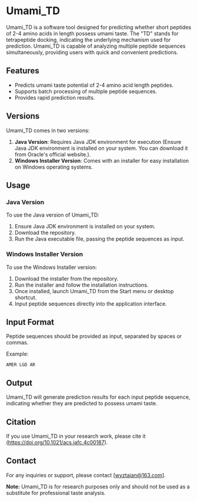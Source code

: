 # Umami_TD 

Umami_TD is a software tool designed for predicting whether short peptides of 2-4 amino acids in length possess umami taste. The "TD" stands for tetrapeptide docking, indicating the underlying mechanism used for prediction. Umami_TD is capable of analyzing multiple peptide sequences simultaneously, providing users with quick and convenient predictions.

## Features

- Predicts umami taste potential of 2-4 amino acid length peptides.
- Supports batch processing of multiple peptide sequences.
- Provides rapid prediction results.

## Versions

Umami_TD comes in two versions:

1. **Java Version**: Requires Java JDK environment for execution (Ensure Java JDK environment is installed on your system. You can download it from Oracle's official website.).
2. **Windows Installer Version**: Comes with an installer for easy installation on Windows operating systems.

## Usage

### Java Version

To use the Java version of Umami_TD:

1. Ensure Java JDK environment is installed on your system.
2. Download the repository.
3. Run the Java executable file, passing the peptide sequences as input.

### Windows Installer Version

To use the Windows Installer version:

1. Download the installer from the repository.
2. Run the installer and follow the installation instructions.
3. Once installed, launch Umami_TD from the Start menu or desktop shortcut.
4. Input peptide sequences directly into the application interface.

## Input Format

Peptide sequences should be provided as input, separated by spaces or commas.

Example:
```
AMER LGD AR
```

## Output

Umami_TD will generate prediction results for each input peptide sequence, indicating whether they are predicted to possess umami taste.

## Citation

If you use Umami_TD in your research work, please cite it (https://doi.org/10.1021/acs.jafc.4c00187).

## Contact

For any inquiries or support, please contact [wyztaian@163.com].

**Note:** Umami_TD is for research purposes only and should not be used as a substitute for professional taste analysis.
